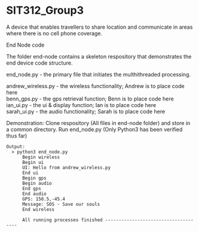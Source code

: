 # SIT312_Group3
A device that enables travellers to share location and communicate in areas where there is no cell phone coverage.


End Node code
  
  The folder end-node contains a skeleton respository that demonstrates the end device code structure.
  
  end_node.py - the primary file that initiates the multhithreaded processing.
  
  andrew_wireless.py - the wireless functionality; Andrew is to place code here<br>
  benn_gps.py        - the gps retrieval function; Benn is to place code here<br>
  ian_ui.py          - the ui & display function;  Ian is to place code here<br>
  sarah_ui.py        - the audio functionality;    Sarah is to place code here<br>
  
  Demonstration:
    Clone respository (All files in end-node folder) and store in a common directory.
    Run end_node.py (Only Python3 has been verified thus far)
    
    Output:
      > python3 end_node.py
          Begin wireless     
          Begin ui
          UI: Hello from andrew_wireless.py
          End ui
          Begin gps
          Begin audio
          End gps
          End audio
          GPS: 150.5,-45.4
          Message: SOS - Save our souls
          End wireless

          All running processes finished -------------------------------------
